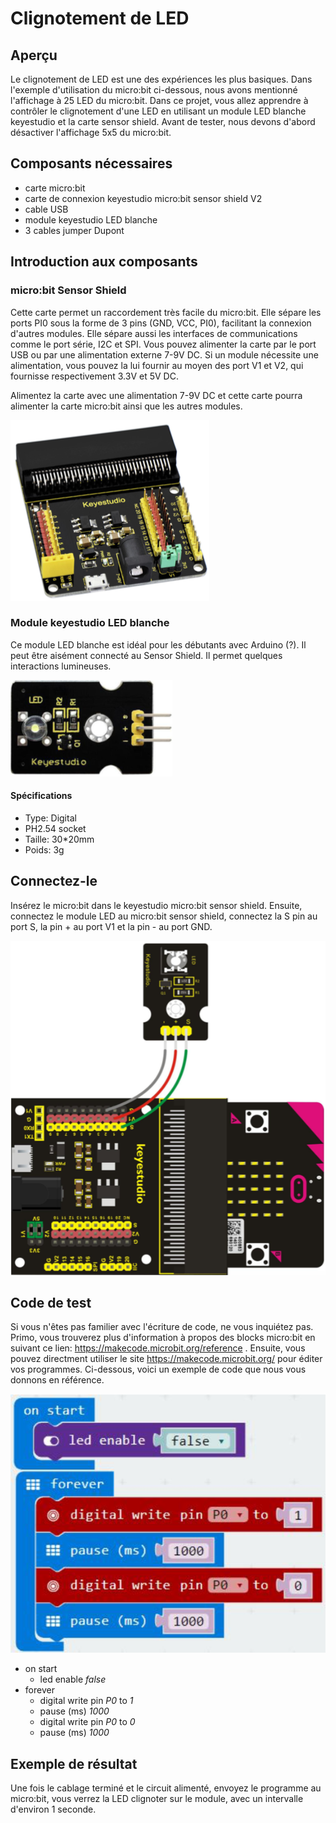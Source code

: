 # Clignotement de LED

## Aperçu

Le clignotement de LED est une des expériences les plus basiques. Dans l'exemple d'utilisation du micro:bit ci-dessous, nous avons mentionné l'affichage à 25 LED du micro:bit. Dans ce projet, vous allez apprendre à contrôler le clignotement d'une LED en utilisant un module LED blanche keyestudio et la carte sensor shield. Avant de tester, nous devons d'abord désactiver l'affichage 5x5 du micro:bit.

## Composants nécessaires

- carte micro:bit
- carte de connexion keyestudio micro:bit sensor shield V2
- cable USB
- module keyestudio LED blanche
- 3 cables jumper Dupont

## Introduction aux composants

### micro:bit Sensor Shield

Cette carte permet un raccordement très facile du micro:bit. Elle sépare les ports PI0 sous la forme de 3 pins (GND, VCC, PI0), facilitant la connexion d'autres modules. Elle sépare aussi les interfaces de communications comme le port série, I2C et SPI. Vous pouvez alimenter la carte par le port USB ou par une alimentation externe 7-9V DC. Si un module nécessite une alimentation, vous pouvez la lui fournir au moyen des port V1 et V2, qui fournisse respectivement 3.3V et 5V DC.

Alimentez la carte avec une alimentation 7-9V DC et cette carte pourra alimenter la carte micro:bit ainsi que les autres modules.

![Sensor Shield](images/MicrobitSensorShieldV2.png)

### Module keyestudio LED blanche

Ce module LED blanche est idéal pour les débutants avec Arduino (?). Il peut être aisément connecté au Sensor Shield. Il permet quelques interactions lumineuses.

![Module LED](images/WhiteLedModule-large.png)

#### Spécifications
- Type: Digital
- PH2.54 socket
- Taille: 30*20mm
- Poids: 3g

## Connectez-le

Insérez le micro:bit dans le keyestudio micro:bit sensor shield. Ensuite, connectez le module LED au micro:bit sensor shield, connectez la S pin au port S, la pin + au port V1 et la pin - au port GND.

![Connections du circuit](images/LedBlinkCircuit.png)

## Code de test

Si vous n'êtes pas familier avec l'écriture de code, ne vous inquiétez pas. Primo, vous trouverez plus d'information à propos des blocks micro:bit en suivant ce lien: https://makecode.microbit.org/reference . Ensuite, vous pouvez directment utiliser le site https://makecode.microbit.org/ pour éditer vos programmes. Ci-dessous, voici un exemple de code que nous vous donnons en référence.

![Code](images/LedBlinkCode.png)

- on start
  - led enable *false*
- forever
  - digital write pin *P0* to *1*
  - pause (ms) *1000*
  - digital write pin *P0* to *0*
  - pause (ms) *1000*

## Exemple de résultat

Une fois le cablage terminé et le circuit alimenté, envoyez le programme au micro:bit, vous verrez la LED clignoter sur le module, avec un intervalle d'environ 1 seconde.
